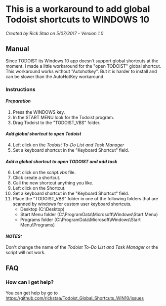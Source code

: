 # This is a workaround to add global Todoist shortcuts to WINDOWS 10
_Created by Rick Staa on 5/07/2017 - Version 1.0_

## Manual
Since TODOIST its Windows 10 app doesn’t support global shortcuts at the moment. I made a little workaround for the "open TODOIST" global shortcut.
This workaround works without "Autohotkey". But it is harder to install and can be slower than the AutoHotKey workaround.

### Instructions

#### _Preparation_
1. Press the WINDOWS key.
2. In the START MENU look for the Todoist program.
3. Drag Todoist to the "TODOIST_VBS" folder.

#### _Add global shortcut to open Todoist_
4. Left click on the *Todoist To-Do List and Task Manager*
5. Set a keyboard shortcut in the "Keyboard Shortcut" field.

#### _Add a global shortcut to open TODOIST and add task_
6. Left click on the *script.vbs* file.
7. Click create a shortcut.
8. Call the new shortcut anything you like.
9. Left click on the Shortcut.
10. Set a keyboard shortcut in the "Keyboard Shortcut" field.
11. Place the "TODOIST_VBS" folder in one of the following folders that are scanned by windows for custom user keyboard shortcuts.
	* Desktop (C:\Desktop)
	* Start Menu folder (C:\ProgramData\Microsoft\Windows\Start Menu\)
	* Programs folder (C:\ProgramData\Microsoft\Windows\Start Menu\Programs)

#### _NOTES:_
Don't change the name of the *Todoist To-Do List and Task Manager* or the script will not work.

## FAQ

### How can I get help?
You can get help by go to https://github.com/rickstaa/Todoist_Global_Shortcuts_WIN10/issues
